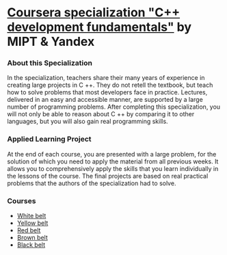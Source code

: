 # [Coursera specialization "C++ development fundamentals"](https://www.coursera.org/specializations/c-plus-plus-modern-development) by MIPT & Yandex

### About this Specialization
In the specialization, teachers share their many years of experience in creating large projects in C ++. They do not retell the textbook, but teach how to solve problems that most developers face in practice. Lectures, delivered in an easy and accessible manner, are supported by a large number of programming problems. After completing this specialization, you will not only be able to reason about C ++ by comparing it to other languages, but you will also gain real programming skills.

### Applied Learning Project
At the end of each course, you are presented with a large problem, for the solution of which you need to apply the material from all previous weeks. It allows you to comprehensively apply the skills that you learn individually in the lessons of the course. The final projects are based on real practical problems that the authors of the specialization had to solve.

### Courses
- [White belt](https://www.coursera.org/learn/c-plus-plus-white)
- [Yellow belt](https://www.coursera.org/learn/c-plus-plus-yellow)
- [Red belt](https://www.coursera.org/learn/c-plus-plus-red)
- [Brown belt](https://www.coursera.org/learn/c-plus-plus-brown)
- [Black belt](https://www.coursera.org/learn/c-plus-plus-black)
